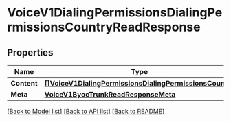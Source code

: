 # VoiceV1DialingPermissionsDialingPermissionsCountryReadResponse

## Properties

Name | Type | Description | Notes
------------ | ------------- | ------------- | -------------
**Content** | [**[]VoiceV1DialingPermissionsDialingPermissionsCountry**](voice.v1.dialing_permissions.dialing_permissions_country.md) |  | [optional] 
**Meta** | [**VoiceV1ByocTrunkReadResponseMeta**](voice_v1_byoc_trunkReadResponse_meta.md) |  | [optional] 

[[Back to Model list]](../README.md#documentation-for-models) [[Back to API list]](../README.md#documentation-for-api-endpoints) [[Back to README]](../README.md)


